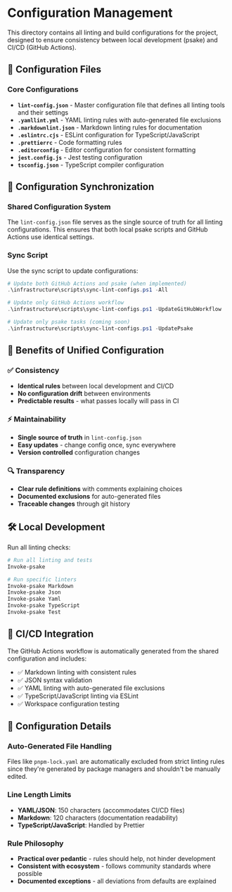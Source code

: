 # Configuration Management

This directory contains all linting and build configurations for the project, designed to ensure consistency between local development (psake) and CI/CD (GitHub Actions).

## 📁 Configuration Files

### Core Configurations

- **`lint-config.json`** - Master configuration file that defines all linting tools and their settings
- **`.yamllint.yml`** - YAML linting rules with auto-generated file exclusions
- **`.markdownlint.json`** - Markdown linting rules for documentation
- **`.eslintrc.cjs`** - ESLint configuration for TypeScript/JavaScript
- **`.prettierrc`** - Code formatting rules
- **`.editorconfig`** - Editor configuration for consistent formatting
- **`jest.config.js`** - Jest testing configuration
- **`tsconfig.json`** - TypeScript compiler configuration

## 🔄 Configuration Synchronization

### Shared Configuration System

The `lint-config.json` file serves as the single source of truth for all linting configurations. This ensures that both local psake scripts and GitHub Actions use identical settings.

### Sync Script

Use the sync script to update configurations:

```powershell
# Update both GitHub Actions and psake (when implemented)
.\infrastructure\scripts\sync-lint-configs.ps1 -All

# Update only GitHub Actions workflow
.\infrastructure\scripts\sync-lint-configs.ps1 -UpdateGitHubWorkflow

# Update only psake tasks (coming soon)
.\infrastructure\scripts\sync-lint-configs.ps1 -UpdatePsake
```

## 🎯 Benefits of Unified Configuration

### ✅ Consistency

- **Identical rules** between local development and CI/CD
- **No configuration drift** between environments
- **Predictable results** - what passes locally will pass in CI

### ⚡ Maintainability

- **Single source of truth** in `lint-config.json`
- **Easy updates** - change config once, sync everywhere
- **Version controlled** configuration changes

### 🔍 Transparency

- **Clear rule definitions** with comments explaining choices
- **Documented exclusions** for auto-generated files
- **Traceable changes** through git history

## 🛠️ Local Development

Run all linting checks:

```powershell
# Run all linting and tests
Invoke-psake

# Run specific linters
Invoke-psake Markdown
Invoke-psake Json
Invoke-psake Yaml
Invoke-psake TypeScript
Invoke-psake Test
```

## 🚀 CI/CD Integration

The GitHub Actions workflow is automatically generated from the shared configuration and includes:

- ✅ Markdown linting with consistent rules
- ✅ JSON syntax validation
- ✅ YAML linting with auto-generated file exclusions
- ✅ TypeScript/JavaScript linting via ESLint
- ✅ Workspace configuration testing

## 🔧 Configuration Details

### Auto-Generated File Handling

Files like `pnpm-lock.yaml` are automatically excluded from strict linting rules since they're generated by package managers and shouldn't be manually edited.

### Line Length Limits

- **YAML/JSON**: 150 characters (accommodates CI/CD files)
- **Markdown**: 120 characters (documentation readability)
- **TypeScript/JavaScript**: Handled by Prettier

### Rule Philosophy

- **Practical over pedantic** - rules should help, not hinder development
- **Consistent with ecosystem** - follows community standards where possible
- **Documented exceptions** - all deviations from defaults are explained
